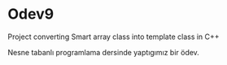# Odev9
Project converting Smart array class into template class in C++

Nesne tabanlı programlama dersinde yaptıgımız bir ödev.
